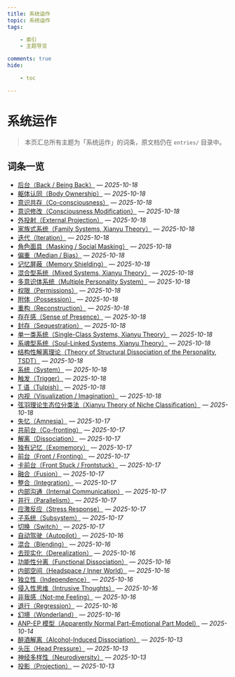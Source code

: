 ```yaml
---
title: 系统运作
topic: 系统运作
tags:

    - 索引
    - 主题导览

comments: true
hide:

    - toc

---
```


# 系统运作

> 本页汇总所有主题为「系统运作」的词条，原文档仍在 `entries/` 目录中。

## 词条一览

- [后台（Back / Being Back）](Back-Being-Back.md) — *2025-10-18*
- [躯体认同（Body Ownership）](Body-Ownership.md) — *2025-10-18*
- [意识共存（Co-consciousness）](Co-Consciousness.md) — *2025-10-18*
- [意识修改（Consciousness Modification）](Consciousness-Modification.md) — *2025-10-18*
- [外投射（External Projection）](External-Projection.md) — *2025-10-18*
- [家族式系统（Family Systems, Xianyu Theory）](Family-Systems-Xianyu.md) — *2025-10-18*
- [迭代（Iteration）](Iteration.md) — *2025-10-18*
- [角色面具（Masking / Social Masking）](Masking.md) — *2025-10-18*
- [偏重（Median / Bias）](Median-Bias.md) — *2025-10-18*
- [记忆屏蔽（Memory Shielding）](Memory-Shielding.md) — *2025-10-18*
- [混合型系统（Mixed Systems, Xianyu Theory）](Mixed-Systems-Xianyu.md) — *2025-10-18*
- [多意识体系统（Multiple Personality System）](Multiple_Personality_System.md) — *2025-10-18*
- [权限（Permissions）](Permissions.md) — *2025-10-18*
- [附体（Possession）](Possession.md) — *2025-10-18*
- [重构（Reconstruction）](Reconstruction.md) — *2025-10-18*
- [存在感（Sense of Presence）](Sense-Of-Presence.md) — *2025-10-18*
- [封存（Sequestration）](Sequestration.md) — *2025-10-18*
- [单一类系统（Single-Class Systems, Xianyu Theory）](Single-Class-Systems-Xianyu.md) — *2025-10-18*
- [系魂型系统（Soul-Linked Systems, Xianyu Theory）](Soul-Linked-Systems-Xianyu.md) — *2025-10-18*
- [结构性解离理论（Theory of Structural Dissociation of the Personality, TSDT）](Structural-Dissociation-Theory.md) — *2025-10-18*
- [系统（System）](System.md) — *2025-10-18*
- [触发（Trigger）](Trigger.md) — *2025-10-18*
- [T 语（Tulpish）](Tulpish.md) — *2025-10-18*
- [内视（Visualization / Imagination）](Visualization-Imagination.md) — *2025-10-18*
- [弦羽理论生态位分类法（Xianyu Theory of Niche Classification）](Xianyu-Theory-Niche-Classification.md) — *2025-10-18*
- [失忆（Amnesia）](Amnesia.md) — *2025-10-17*
- [共前台（Co-fronting）](Co-Fronting.md) — *2025-10-17*
- [解离（Dissociation）](Dissociation.md) — *2025-10-17*
- [独有记忆（Exomemory）](Exomemory.md) — *2025-10-17*
- [前台（Front / Fronting）](Front-Fronting.md) — *2025-10-17*
- [卡前台（Front Stuck / Frontstuck）](Frontstuck.md) — *2025-10-17*
- [融合（Fusion）](Fusion.md) — *2025-10-17*
- [整合（Integration）](Integration.md) — *2025-10-17*
- [内部沟通（Internal Communication）](Internal-Communication.md) — *2025-10-17*
- [并行（Parallelism）](Parallelism.md) — *2025-10-17*
- [应激反应（Stress Response）](Stress-Response.md) — *2025-10-17*
- [子系统（Subsystem）](Subsystem.md) — *2025-10-17*
- [切换（Switch）](Switch.md) — *2025-10-17*
- [自动驾驶（Autopilot）](Autopilot.md) — *2025-10-16*
- [混合（Blending）](Blending.md) — *2025-10-16*
- [去现实化（Derealization）](Derealization.md) — *2025-10-16*
- [功能性分离（Functional Dissociation）](Functional-Dissociation.md) — *2025-10-16*
- [内部空间（Headspace / Inner World）](Headspace-Inner-World.md) — *2025-10-16*
- [独立性（Independence）](Independence.md) — *2025-10-16*
- [侵入性思维（Intrusive Thoughts）](Intrusive-Thoughts.md) — *2025-10-16*
- [非我感（Not-me Feeling）](Not-Me-Feeling.md) — *2025-10-16*
- [退行（Regression）](Regression.md) — *2025-10-16*
- [幻境（Wonderland）](Wonderland.md) — *2025-10-16*
- [ANP-EP 模型（Apparently Normal Part–Emotional Part Model）](Apparently-Normal-Part-Emotional-Part-Model.md) — *2025-10-14*
- [醉酒解离（Alcohol-Induced Dissociation）](Alcohol-Induced-Dissociation.md) — *2025-10-13*
- [头压（Head Pressure）](Head-Pressure.md) — *2025-10-13*
- [神经多样性（Neurodiversity）](Neurodiversity.md) — *2025-10-13*
- [投影（Projection）](Projection.md) — *2025-10-13*
